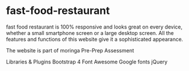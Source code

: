 # fast-food-restaurant

fast food restaurant is 100% responsive and looks great on every device, whether a small smartphone screen or a large desktop screen. All the features and functions of this website give it a sophisticated appearance.

The website is part of moringa Pre-Prep Assessment 



Libraries & Plugins
Bootstrap 4
Font Awesome
Google fonts
jQuery
